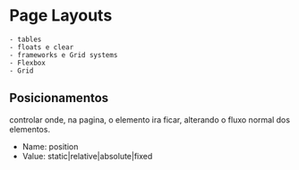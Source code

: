 # Page Layouts

    - tables
    - floats e clear
    - frameworks e Grid systems
    - Flexbox
    - Grid

## Posicionamentos

controlar onde, na pagina, o elemento ira ficar,
alterando o fluxo normal dos elementos.

- Name: position
- Value: static|relative|absolute|fixed